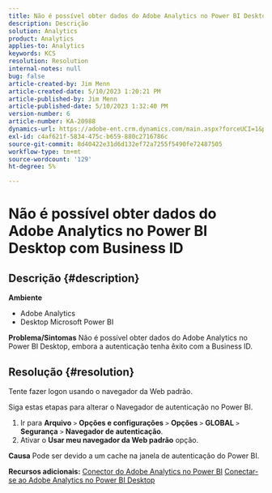 ```yaml
---
title: Não é possível obter dados do Adobe Analytics no Power BI Desktop com Business ID
description: Descrição
solution: Analytics
product: Analytics
applies-to: Analytics
keywords: KCS
resolution: Resolution
internal-notes: null
bug: false
article-created-by: Jim Menn
article-created-date: 5/10/2023 1:20:21 PM
article-published-by: Jim Menn
article-published-date: 5/10/2023 1:32:40 PM
version-number: 6
article-number: KA-20988
dynamics-url: https://adobe-ent.crm.dynamics.com/main.aspx?forceUCI=1&pagetype=entityrecord&etn=knowledgearticle&id=0153d469-35ef-ed11-8849-6045bd006295
exl-id: c4af621f-5834-475c-b659-880c2716786c
source-git-commit: 8d40422e31d6d132ef72a7255f5490fe72487505
workflow-type: tm+mt
source-wordcount: '129'
ht-degree: 5%

---
```


# Não é possível obter dados do Adobe Analytics no Power BI Desktop com Business ID

## Descrição {#description}


<b>Ambiente</b>

- Adobe Analytics
- Desktop Microsoft Power BI




<b>Problema/Sintomas</b>
Não é possível obter dados do Adobe Analytics no Power BI Desktop, embora a autenticação tenha êxito com a Business ID.


## Resolução {#resolution}


Tente fazer logon usando o navegador da Web padrão.

Siga estas etapas para alterar o Navegador de autenticação no Power BI.

1. Ir para <b>Arquivo</b> `>`  <b>Opções e configurações</b> `>`  <b>Opções</b> `>`  <b>GLOBAL</b> `>`  <b>Segurança</b> `>`  <b>Navegador de autenticação</b>.
2. Ativar o <b>Usar meu navegador da Web padrão</b> opção.


<b>Causa</b>
Pode ser devido a um cache na janela de autenticação do Power BI.

<b>Recursos adicionais:</b>
[Conector do Adobe Analytics no Power BI](https://experienceleague.adobe.com/docs/analytics-learn/tutorials/integrations/power-bi/adobe-analytics-connector-in-power-bi.html?lang=en)
[Conectar-se ao Adobe Analytics no Power BI Desktop](https://learn.microsoft.com/en-us/power-bi/connect-data/desktop-connect-adobe-analytics)
